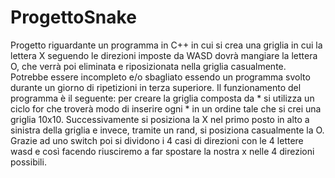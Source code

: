 # ProgettoSnake
Progetto riguardante un programma in C++ in cui si crea una griglia in cui la lettera X seguendo le direzioni imposte da WASD dovrà mangiare la lettera O, che verrà poi eliminata e riposizionata nella griglia casualmente. Potrebbe essere incompleto e/o sbagliato essendo un programma svolto durante un giorno di ripetizioni in terza superiore. Il funzionamento del programma è il seguente: per creare la griglia composta da * si utilizza un ciclo for che troverà modo di inserire ogni * in un ordine tale che si crei una griglia 10x10. Successivamente si posiziona la X nel primo posto in alto a sinistra della griglia e invece, tramite un rand, si posiziona casualmente la O. Grazie ad uno switch poi si dividono i 4 casi di direzioni con le 4 lettere wasd e così facendo riusciremo a far spostare la nostra x nelle 4 direzioni possibili.
